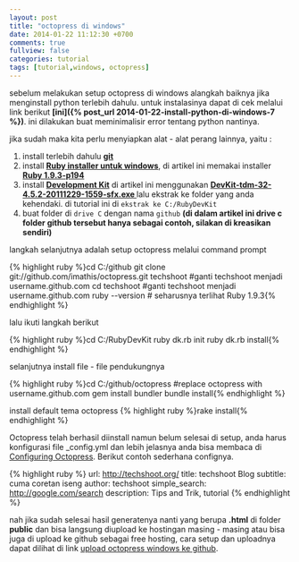 ```yaml
---
layout: post
title: "octopress di windows"
date: 2014-01-22 11:12:30 +0700
comments: true 
fullview: false
categories: tutorial
tags: [tutorial,windows, octopress]
---
```

sebelum melakukan setup octopress di windows alangkah baiknya jika menginstall python terlebih dahulu. untuk instalasinya dapat di cek melalui link berikut **[ini]({% post_url 2014-01-22-install-python-di-windows-7 %})**. ini dilakukan buat meminimalisir error tentang python nantinya.

jika sudah maka kita perlu menyiapkan alat - alat perang lainnya, yaitu :


1. install terlebih dahulu **[git](http://git-scm.com/)**
2. install **[Ruby installer untuk windows](http://rubyinstaller.org/downloads/)**, di artikel ini memakai installer **[Ruby 1.9.3-p194](http://rubyforge.org/frs/download.php/76054/rubyinstaller-1.9.3-p194.exe)**
3. install **[Development Kit](http://rubyinstaller.org/downloads/)** di artikel ini menggunakan **[DevKit-tdm-32-4.5.2-20111229-1559-sfx.exe ](DevKit-tdm-32-4.5.2-20111229-1559-sfx.exe)** lalu ekstrak ke folder yang anda kehendaki. di tutorial ini di <code>ekstrak ke C:/RubyDevKit</code>
4. buat folder di <code>drive C</code> dengan nama <code>github</code> **(di dalam artikel ini drive c folder github tersebut hanya sebagai contoh, silakan di kreasikan sendiri)**

langkah selanjutnya adalah setup octopress melalui command prompt

{% highlight ruby %}cd C:/github
git clone git://github.com/imathis/octopress.git techshoot #ganti techshoot menjadi username.github.com
cd techshoot #ganti techshoot menjadi username.github.com
ruby --version # seharusnya terlihat Ruby 1.9.3{% endhighlight %}

lalu ikuti langkah berikut

{% highlight ruby %}cd C:/RubyDevKit
ruby dk.rb init
ruby dk.rb install{% endhighlight %}

selanjutnya install file - file pendukungnya

{% highlight ruby %}cd C:/github/octopress #replace octopress with username.github.com
gem install bundler
bundle install{% endhighlight %}

install default tema octopress
{% highlight ruby %}rake install{% endhighlight %}

Octopress telah berhasil diinstall namun belum selesai di setup, anda harus konfigurasi file _config.yml dan lebih jelasnya anda bisa membaca di [Configuring Octopress](http://octopress.org/docs/configuring/). Berikut contoh sederhana confignya.

{% highlight ruby %}
url: http://techshoot.org/
title: techshoot Blog
subtitle: cuma coretan iseng
author: techshoot
simple_search: http://google.com/search
description: Tips and Trik, tutorial
{% endhighlight %}

nah jika sudah selesai hasil generatenya nanti yang berupa **.html** di folder **public** dan bisa langsung diupload ke hostingan masing - masing atau bisa juga di upload ke github sebagai free hosting, cara setup dan uploadnya dapat dilihat di link [upload octopress windows ke github](/upload-octopress-windows-ke-github/).
